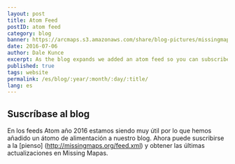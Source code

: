 ```yaml
---
layout: post
title: Atom Feed
postID: atom feed
category: blog
banner: https://arcmaps.s3.amazonaws.com/share/blog-pictures/missingmaps-blog_20160706_banner.jpg
date: 2016-07-06
author: Dale Kunce
excerpt: As the blog expands we added an atom feed so you can subscribe and get the latest updates on Missing Maps.
published: true
tags: website
permalink: /es/blog/:year/:month/:day/:title/
lang: es
---
```


## Suscríbase al blog

En los feeds Atom año 2016 estamos siendo muy útil por lo que hemos añadido un átomo de alimentación a nuestro blog. Ahora puede suscribirse a la [pienso] (http://missingmaps.org/feed.xml) y obtener las últimas actualizaciones en Missing Mapas.
